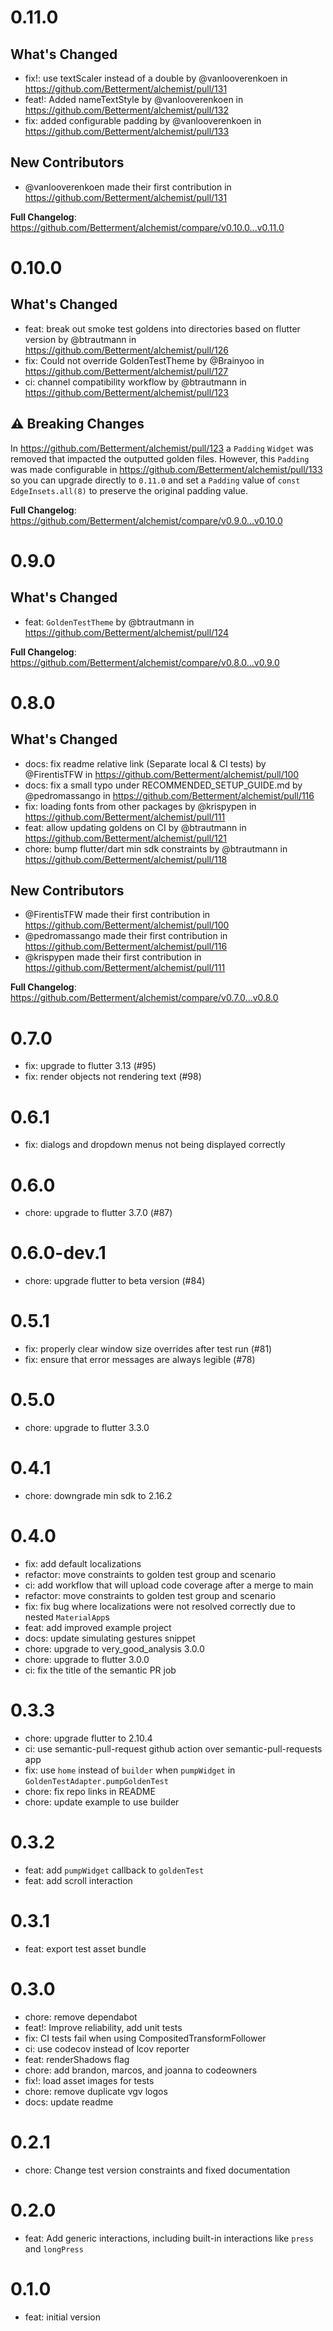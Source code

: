 # 0.11.0

## What's Changed
* fix!: use textScaler instead of a double by @vanlooverenkoen in https://github.com/Betterment/alchemist/pull/131
* feat!: Added nameTextStyle by @vanlooverenkoen in https://github.com/Betterment/alchemist/pull/132
* fix: added configurable padding by @vanlooverenkoen in https://github.com/Betterment/alchemist/pull/133

## New Contributors
* @vanlooverenkoen made their first contribution in https://github.com/Betterment/alchemist/pull/131

**Full Changelog**: https://github.com/Betterment/alchemist/compare/v0.10.0...v0.11.0

# 0.10.0

## What's Changed
* feat: break out smoke test goldens into directories based on flutter version by @btrautmann in https://github.com/Betterment/alchemist/pull/126
* fix: Could not override GoldenTestTheme by @Brainyoo in https://github.com/Betterment/alchemist/pull/127
* ci: channel compatibility workflow by @btrautmann in https://github.com/Betterment/alchemist/pull/123

## :warning: Breaking Changes

In https://github.com/Betterment/alchemist/pull/123 a `Padding` `Widget` was removed that impacted the outputted golden files. However, this `Padding` was made configurable in https://github.com/Betterment/alchemist/pull/133 so you can upgrade directly to `0.11.0` and set a `Padding` value of `const EdgeInsets.all(8)` to preserve the original padding value.

**Full Changelog**: https://github.com/Betterment/alchemist/compare/v0.9.0...v0.10.0

# 0.9.0

## What's Changed
* feat: `GoldenTestTheme` by @btrautmann in https://github.com/Betterment/alchemist/pull/124


**Full Changelog**: https://github.com/Betterment/alchemist/compare/v0.8.0...v0.9.0

# 0.8.0

## What's Changed
* docs: fix readme relative link (Separate local & CI tests) by @FirentisTFW in https://github.com/Betterment/alchemist/pull/100
* docs: fix a small typo under RECOMMENDED_SETUP_GUIDE.md by @pedromassango in https://github.com/Betterment/alchemist/pull/116
* fix: loading fonts from other packages by @krispypen in https://github.com/Betterment/alchemist/pull/111
* feat: allow updating goldens on CI by @btrautmann in https://github.com/Betterment/alchemist/pull/121
* chore: bump flutter/dart min sdk constraints by @btrautmann in https://github.com/Betterment/alchemist/pull/118

## New Contributors
* @FirentisTFW made their first contribution in https://github.com/Betterment/alchemist/pull/100
* @pedromassango made their first contribution in https://github.com/Betterment/alchemist/pull/116
* @krispypen made their first contribution in https://github.com/Betterment/alchemist/pull/111

**Full Changelog**: https://github.com/Betterment/alchemist/compare/v0.7.0...v0.8.0

# 0.7.0
- fix: upgrade to flutter 3.13 (#95)
- fix: render objects not rendering text (#98)

# 0.6.1

- fix: dialogs and dropdown menus not being displayed correctly

# 0.6.0

- chore: upgrade to flutter 3.7.0 (#87)

# 0.6.0-dev.1

- chore: upgrade flutter to beta version (#84)

# 0.5.1

- fix: properly clear window size overrides after test run (#81)
- fix: ensure that error messages are always legible (#78)

# 0.5.0

- chore: upgrade to flutter 3.3.0

# 0.4.1

- chore: downgrade min sdk to 2.16.2

# 0.4.0

- fix: add default localizations
- refactor: move constraints to golden test group and scenario
- ci: add workflow that will upload code coverage after a merge to main
- refactor: move constraints to golden test group and scenario
- fix: fix bug where localizations were not resolved correctly due to nested `MaterialApp`s
- feat: add improved example project
- docs: update simulating gestures snippet
- chore: upgrade to very_good_analysis 3.0.0
- chore: upgrade to flutter 3.0.0
- ci: fix the title of the semantic PR job

# 0.3.3

- chore: upgrade flutter to 2.10.4
- ci: use semantic-pull-request github action over semantic-pull-requests app
- fix: use `home` instead of `builder` when `pumpWidget` in `GoldenTestAdapter.pumpGoldenTest`
- chore: fix repo links in README
- chore: update example to use builder

# 0.3.2

- feat: add `pumpWidget` callback to `goldenTest`
- feat: add scroll interaction

# 0.3.1

- feat: export test asset bundle

# 0.3.0

- chore: remove dependabot
- feat!: Improve reliability, add unit tests
- fix: CI tests fail when using CompositedTransformFollower
- ci: use codecov instead of lcov reporter
- feat: renderShadows flag
- chore: add brandon, marcos, and joanna to codeowners
- fix!: load asset images for tests
- chore: remove duplicate vgv logos
- docs: update readme

# 0.2.1

- chore: Change test version constraints and fixed documentation

# 0.2.0

- feat: Add generic interactions, including built-in interactions like `press` and `longPress`

# 0.1.0

- feat: initial version
